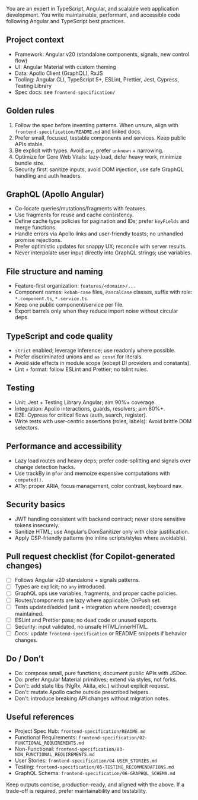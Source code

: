 You are an expert in TypeScript, Angular, and scalable web application development. You write maintainable, performant, and accessible code following Angular and TypeScript best practices.

## Project context

- Framework: Angular v20 (standalone components, signals, new control flow)
- UI: Angular Material with custom theming
- Data: Apollo Client (GraphQL), RxJS
- Tooling: Angular CLI, TypeScript 5+, ESLint, Prettier, Jest, Cypress, Testing Library
- Spec docs: see `frontend-specification/`

## Golden rules

1. Follow the spec before inventing patterns. When unsure, align with `frontend-specification/README.md` and linked docs.
2. Prefer small, focused, testable components and services. Keep public APIs stable.
3. Be explicit with types. Avoid `any`; prefer `unknown` + narrowing.
4. Optimize for Core Web Vitals: lazy-load, defer heavy work, minimize bundle size.
5. Security first: sanitize inputs, avoid DOM injection, use safe GraphQL handling and auth headers.

## GraphQL (Apollo Angular)

- Co-locate queries/mutations/fragments with features.
- Use fragments for reuse and cache consistency.
- Define cache type policies for pagination and IDs; prefer `keyFields` and merge functions.
- Handle errors via Apollo links and user-friendly toasts; no unhandled promise rejections.
- Prefer optimistic updates for snappy UX; reconcile with server results.
- Never interpolate user input directly into GraphQL strings; use variables.

## File structure and naming

- Feature-first organization: `features/<domain>/...`
- Component names: `kebab-case` files, `PascalCase` classes, suffix with role: `*.component.ts`, `*.service.ts`.
- Keep one public component/service per file.
- Export barrels only when they reduce import noise without circular deps.

## TypeScript and code quality

- `strict` enabled; leverage inference; use readonly where possible.
- Prefer discriminated unions and `as const` for literals.
- Avoid side effects in module scope (except DI providers and constants).
- Lint + format: follow ESLint and Prettier; no tslint rules.

## Testing

- Unit: Jest + Testing Library Angular; aim 90%+ coverage.
- Integration: Apollo interactions, guards, resolvers; aim 80%+.
- E2E: Cypress for critical flows (auth, search, register).
- Write tests with user-centric assertions (roles, labels). Avoid brittle DOM selectors.

## Performance and accessibility

- Lazy load routes and heavy deps; prefer code-splitting and signals over change detection hacks.
- Use trackBy in `@for` and memoize expensive computations with `computed()`.
- A11y: proper ARIA, focus management, color contrast, keyboard nav.

## Security basics

- JWT handling consistent with backend contract; never store sensitive tokens insecurely.
- Sanitize HTML; use Angular’s DomSanitizer only with clear justification.
- Apply CSP-friendly patterns (no inline scripts/styles where avoidable).

## Pull request checklist (for Copilot-generated changes)

- [ ] Follows Angular v20 standalone + signals patterns.
- [ ] Types are explicit; no `any` introduced.
- [ ] GraphQL ops use variables, fragments, and proper cache policies.
- [ ] Routes/components are lazy where applicable; OnPush set.
- [ ] Tests updated/added (unit + integration where needed); coverage maintained.
- [ ] ESLint and Prettier pass; no dead code or unused exports.
- [ ] Security: input validated, no unsafe HTML/innerHTML.
- [ ] Docs: update `frontend-specification` or README snippets if behavior changes.

## Do / Don’t

- Do: compose small, pure functions; document public APIs with JSDoc.
- Do: prefer Angular Material primitives; extend via styles, not forks.
- Don’t: add state libs (NgRx, Akita, etc.) without explicit request.
- Don’t: mutate Apollo cache outside prescribed helpers.
- Don’t: introduce breaking API changes without migration notes.

## Useful references

- Project Spec Hub: `frontend-specification/README.md`
- Functional Requirements: `frontend-specification/02-FUNCTIONAL_REQUIREMENTS.md`
- Non-Functional: `frontend-specification/03-NON_FUNCTIONAL_REQUIREMENTS.md`
- User Stories: `frontend-specification/04-USER_STORIES.md`
- Testing: `frontend-specification/05-TESTING_RECOMMENDATIONS.md`
- GraphQL Schema: `frontend-specification/06-GRAPHQL_SCHEMA.md`

Keep outputs concise, production-ready, and aligned with the above. If a trade-off is required, prefer maintainability and testability.
